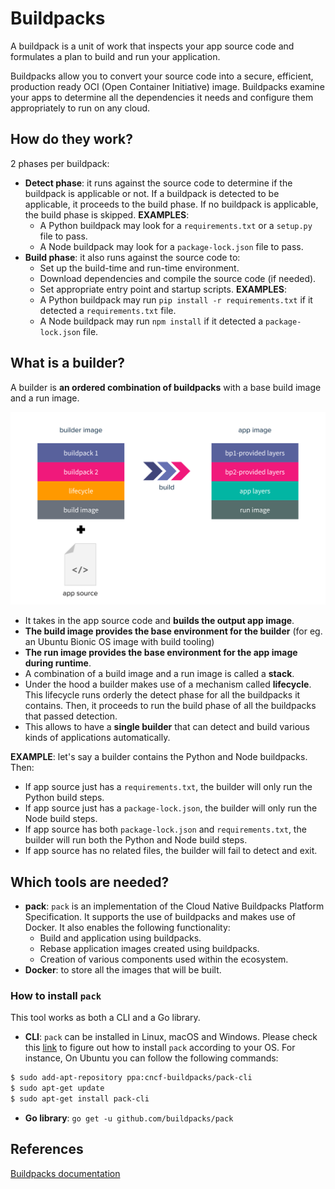 # Buildpacks

A buildpack is a unit of work that inspects your app source code and formulates a plan to build and run your application.

Buildpacks allow you to convert your source code into a secure, efficient, production ready OCI (Open Container Initiative) image. Buildpacks examine your apps to determine all the dependencies it needs and configure them appropriately to run on any cloud.

## How do they work?
2 phases per buildpack:
- **Detect phase**: it runs against the source code to determine if the buildpack is applicable or not. If a buildpack is detected to be applicable, it proceeds to the build phase. If no buildpack is applicable, the build phase is skipped. **EXAMPLES**:
    - A Python buildpack may look for a `requirements.txt` or a `setup.py` file to pass.
    - A Node buildpack may look for a `package-lock.json` file to pass.
- **Build phase**: it also runs against the source code to:
    - Set up the build-time and run-time environment.
    - Download dependencies and compile the source code (if needed).
    - Set appropriate entry point and startup scripts.
**EXAMPLES**:
    - A Python buildpack may run `pip install -r requirements.txt` if it detected a `requirements.txt` file.
    - A Node buildpack may run `npm install` if it detected a `package-lock.json` file.

## What is a builder?
A builder is **an ordered combination of buildpacks** with a base build image and a run image.

![](./resources/builder.svg)

- It takes in the app source code and **builds the output app image**.
- **The build image provides the base environment for the builder** (for eg. an Ubuntu Bionic OS image with build tooling)
- **The run image provides the base environment for the app image during runtime**.
- A combination of a build image and a run image is called a **stack**.
- Under the hood a builder makes use of a mechanism called **lifecycle**. This lifecycle runs orderly the detect phase for all the buildpacks it contains. Then, it proceeds to run the build phase of all the buildpacks that passed detection.
- This allows to have a **single builder** that can detect and build various kinds of applications automatically.

**EXAMPLE**: let's say a builder contains the Python and Node buildpacks. Then:
- If app source just has a `requirements.txt`, the builder will only run the Python build steps.
- If app source just has a `package-lock.json`, the builder will only run the Node build steps.
- If app source has both `package-lock.json` and `requirements.txt`, the builder will run both the Python and Node build steps.
- If app source has no related files, the builder will fail to detect and exit.

## Which tools are needed?
- **pack**: `pack` is an implementation of the Cloud Native Buildpacks Platform Specification. It supports the use of buildpacks and makes use of Docker. It also enables the following functionality:
    - Build and application using buildpacks.
    - Rebase application images created using buildpacks.
    - Creation of various components used within the ecosystem.
- **Docker**: to store all the images that will be built.

### How to install `pack`
This tool works as both a CLI and a Go library.
- **CLI**: `pack` can be installed in Linux, macOS and Windows. Please check this [link](https://buildpacks.io/docs/tools/pack/#install) to figure out how to install `pack` according to your OS. For instance, On Ubuntu you can follow the following commands:
```bash
$ sudo add-apt-repository ppa:cncf-buildpacks/pack-cli
$ sudo apt-get update
$ sudo apt-get install pack-cli
```
- **Go library**: `go get -u github.com/buildpacks/pack`


## References

[Buildpacks documentation](https://buildpacks.io/docs/)
